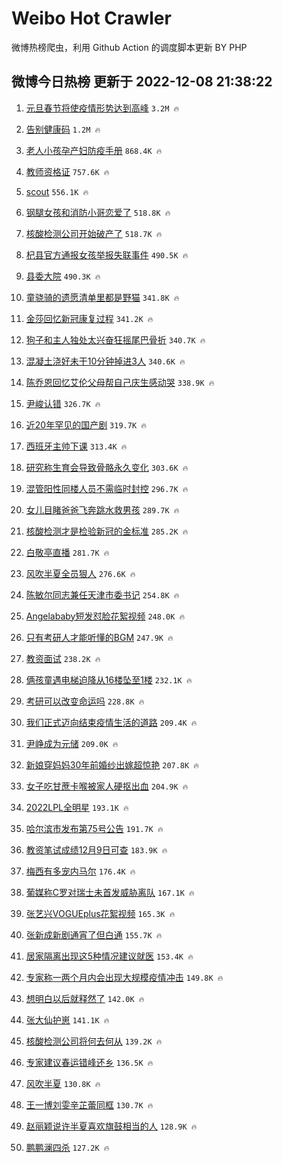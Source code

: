 # Weibo Hot Crawler 



微博热榜爬虫，利用 Github Action 的调度脚本更新 BY PHP 


## 微博今日热榜 更新于 2022-12-08 21:38:22 
1. [元旦春节将使疫情形势达到高峰](https://s.weibo.com/weibo?q=%23%E5%85%83%E6%97%A6%E6%98%A5%E8%8A%82%E5%B0%86%E4%BD%BF%E7%96%AB%E6%83%85%E5%BD%A2%E5%8A%BF%E8%BE%BE%E5%88%B0%E9%AB%98%E5%B3%B0%23&t=31&band_rank=1&Refer=top) `3.2M 🔥` 

1. [告别健康码](https://s.weibo.com/weibo?q=%23%E5%91%8A%E5%88%AB%E5%81%A5%E5%BA%B7%E7%A0%81%23&t=31&band_rank=2&Refer=top) `1.2M 🔥` 

1. [老人小孩孕产妇防疫手册](https://s.weibo.com/weibo?q=%23%E8%80%81%E4%BA%BA%E5%B0%8F%E5%AD%A9%E5%AD%95%E4%BA%A7%E5%A6%87%E9%98%B2%E7%96%AB%E6%89%8B%E5%86%8C%23&t=31&band_rank=3&Refer=top) `868.4K 🔥` 

1. [教师资格证](https://s.weibo.com/weibo?q=%E6%95%99%E5%B8%88%E8%B5%84%E6%A0%BC%E8%AF%81&t=31&band_rank=4&Refer=top) `757.6K 🔥` 

1. [scout](https://s.weibo.com/weibo?q=scout&t=31&band_rank=5&Refer=top) `556.1K 🔥` 

1. [钢腿女孩和消防小哥恋爱了](https://s.weibo.com/weibo?q=%23%E9%92%A2%E8%85%BF%E5%A5%B3%E5%AD%A9%E5%92%8C%E6%B6%88%E9%98%B2%E5%B0%8F%E5%93%A5%E6%81%8B%E7%88%B1%E4%BA%86%23&t=31&band_rank=6&Refer=top) `518.8K 🔥` 

1. [核酸检测公司开始破产了](https://s.weibo.com/weibo?q=%23%E6%A0%B8%E9%85%B8%E6%A3%80%E6%B5%8B%E5%85%AC%E5%8F%B8%E5%BC%80%E5%A7%8B%E7%A0%B4%E4%BA%A7%E4%BA%86%23&t=31&band_rank=7&Refer=top) `518.7K 🔥` 

1. [杞县官方通报女孩举报失联事件](https://s.weibo.com/weibo?q=%23%E6%9D%9E%E5%8E%BF%E5%AE%98%E6%96%B9%E9%80%9A%E6%8A%A5%E5%A5%B3%E5%AD%A9%E4%B8%BE%E6%8A%A5%E5%A4%B1%E8%81%94%E4%BA%8B%E4%BB%B6%23&t=31&band_rank=8&Refer=top) `490.5K 🔥` 

1. [县委大院](https://s.weibo.com/weibo?q=%E5%8E%BF%E5%A7%94%E5%A4%A7%E9%99%A2&t=31&band_rank=9&Refer=top) `490.3K 🔥` 

1. [童骁骑的遗愿清单里都是野猫](https://s.weibo.com/weibo?q=%23%E7%AB%A5%E9%AA%81%E9%AA%91%E7%9A%84%E9%81%97%E6%84%BF%E6%B8%85%E5%8D%95%E9%87%8C%E9%83%BD%E6%98%AF%E9%87%8E%E7%8C%AB%23&t=31&band_rank=10&Refer=top) `341.8K 🔥` 

1. [金莎回忆新冠康复过程](https://s.weibo.com/weibo?q=%23%E9%87%91%E8%8E%8E%E5%9B%9E%E5%BF%86%E6%96%B0%E5%86%A0%E5%BA%B7%E5%A4%8D%E8%BF%87%E7%A8%8B%23&t=31&band_rank=11&Refer=top) `341.2K 🔥` 

1. [狗子和主人独处太兴奋狂摇尾巴骨折](https://s.weibo.com/weibo?q=%23%E7%8B%97%E5%AD%90%E5%92%8C%E4%B8%BB%E4%BA%BA%E7%8B%AC%E5%A4%84%E5%A4%AA%E5%85%B4%E5%A5%8B%E7%8B%82%E6%91%87%E5%B0%BE%E5%B7%B4%E9%AA%A8%E6%8A%98%23&t=31&band_rank=12&Refer=top) `340.7K 🔥` 

1. [混凝土浇好未干10分钟掉进3人](https://s.weibo.com/weibo?q=%23%E6%B7%B7%E5%87%9D%E5%9C%9F%E6%B5%87%E5%A5%BD%E6%9C%AA%E5%B9%B210%E5%88%86%E9%92%9F%E6%8E%89%E8%BF%9B3%E4%BA%BA%23&t=31&band_rank=13&Refer=top) `340.6K 🔥` 

1. [陈乔恩回忆艾伦父母帮自己庆生感动哭](https://s.weibo.com/weibo?q=%23%E9%99%88%E4%B9%94%E6%81%A9%E5%9B%9E%E5%BF%86%E8%89%BE%E4%BC%A6%E7%88%B6%E6%AF%8D%E5%B8%AE%E8%87%AA%E5%B7%B1%E5%BA%86%E7%94%9F%E6%84%9F%E5%8A%A8%E5%93%AD%23&t=31&band_rank=14&Refer=top) `338.9K 🔥` 

1. [尹峻认错](https://s.weibo.com/weibo?q=%23%E5%B0%B9%E5%B3%BB%E8%AE%A4%E9%94%99%23&t=31&band_rank=15&Refer=top) `326.7K 🔥` 

1. [近20年罕见的国产剧](https://s.weibo.com/weibo?q=%23%E8%BF%9120%E5%B9%B4%E7%BD%95%E8%A7%81%E7%9A%84%E5%9B%BD%E4%BA%A7%E5%89%A7%23&t=31&band_rank=16&Refer=top) `319.7K 🔥` 

1. [西班牙主帅下课](https://s.weibo.com/weibo?q=%23%E8%A5%BF%E7%8F%AD%E7%89%99%E4%B8%BB%E5%B8%85%E4%B8%8B%E8%AF%BE%23&t=31&band_rank=17&Refer=top) `313.4K 🔥` 

1. [研究称生育会导致骨骼永久变化](https://s.weibo.com/weibo?q=%23%E7%A0%94%E7%A9%B6%E7%A7%B0%E7%94%9F%E8%82%B2%E4%BC%9A%E5%AF%BC%E8%87%B4%E9%AA%A8%E9%AA%BC%E6%B0%B8%E4%B9%85%E5%8F%98%E5%8C%96%23&t=31&band_rank=18&Refer=top) `303.6K 🔥` 

1. [混管阳性同楼人员不需临时封控](https://s.weibo.com/weibo?q=%23%E6%B7%B7%E7%AE%A1%E9%98%B3%E6%80%A7%E5%90%8C%E6%A5%BC%E4%BA%BA%E5%91%98%E4%B8%8D%E9%9C%80%E4%B8%B4%E6%97%B6%E5%B0%81%E6%8E%A7%23&t=31&band_rank=19&Refer=top) `296.7K 🔥` 

1. [女儿目睹爸爸飞奔跳水救男孩](https://s.weibo.com/weibo?q=%23%E5%A5%B3%E5%84%BF%E7%9B%AE%E7%9D%B9%E7%88%B8%E7%88%B8%E9%A3%9E%E5%A5%94%E8%B7%B3%E6%B0%B4%E6%95%91%E7%94%B7%E5%AD%A9%23&t=31&band_rank=20&Refer=top) `289.7K 🔥` 

1. [核酸检测才是检验新冠的金标准](https://s.weibo.com/weibo?q=%23%E6%A0%B8%E9%85%B8%E6%A3%80%E6%B5%8B%E6%89%8D%E6%98%AF%E6%A3%80%E9%AA%8C%E6%96%B0%E5%86%A0%E7%9A%84%E9%87%91%E6%A0%87%E5%87%86%23&t=31&band_rank=21&Refer=top) `285.2K 🔥` 

1. [白敬亭直播](https://s.weibo.com/weibo?q=%E7%99%BD%E6%95%AC%E4%BA%AD%E7%9B%B4%E6%92%AD&t=31&band_rank=22&Refer=top) `281.7K 🔥` 

1. [风吹半夏全员狠人](https://s.weibo.com/weibo?q=%23%E9%A3%8E%E5%90%B9%E5%8D%8A%E5%A4%8F%E5%85%A8%E5%91%98%E7%8B%A0%E4%BA%BA%23&t=31&band_rank=23&Refer=top) `276.6K 🔥` 

1. [陈敏尔同志兼任天津市委书记](https://s.weibo.com/weibo?q=%23%E9%99%88%E6%95%8F%E5%B0%94%E5%90%8C%E5%BF%97%E5%85%BC%E4%BB%BB%E5%A4%A9%E6%B4%A5%E5%B8%82%E5%A7%94%E4%B9%A6%E8%AE%B0%23&t=31&band_rank=24&Refer=top) `254.8K 🔥` 

1. [Angelababy短发怼脸花絮视频](https://s.weibo.com/weibo?q=%23Angelababy%E7%9F%AD%E5%8F%91%E6%80%BC%E8%84%B8%E8%8A%B1%E7%B5%AE%E8%A7%86%E9%A2%91%23&t=31&band_rank=25&Refer=top) `248.0K 🔥` 

1. [只有考研人才能听懂的BGM](https://s.weibo.com/weibo?q=%23%E5%8F%AA%E6%9C%89%E8%80%83%E7%A0%94%E4%BA%BA%E6%89%8D%E8%83%BD%E5%90%AC%E6%87%82%E7%9A%84BGM%23&t=31&band_rank=26&Refer=top) `247.9K 🔥` 

1. [教资面试](https://s.weibo.com/weibo?q=%E6%95%99%E8%B5%84%E9%9D%A2%E8%AF%95&t=31&band_rank=27&Refer=top) `238.2K 🔥` 

1. [俩孩童遇电梯迫降从16楼坠至1楼](https://s.weibo.com/weibo?q=%23%E4%BF%A9%E5%AD%A9%E7%AB%A5%E9%81%87%E7%94%B5%E6%A2%AF%E8%BF%AB%E9%99%8D%E4%BB%8E16%E6%A5%BC%E5%9D%A0%E8%87%B31%E6%A5%BC%23&t=31&band_rank=28&Refer=top) `232.1K 🔥` 

1. [考研可以改变命运吗](https://s.weibo.com/weibo?q=%23%E8%80%83%E7%A0%94%E5%8F%AF%E4%BB%A5%E6%94%B9%E5%8F%98%E5%91%BD%E8%BF%90%E5%90%97%23&t=31&band_rank=29&Refer=top) `228.8K 🔥` 

1. [我们正式迈向结束疫情生活的道路](https://s.weibo.com/weibo?q=%23%E6%88%91%E4%BB%AC%E6%AD%A3%E5%BC%8F%E8%BF%88%E5%90%91%E7%BB%93%E6%9D%9F%E7%96%AB%E6%83%85%E7%94%9F%E6%B4%BB%E7%9A%84%E9%81%93%E8%B7%AF%23&t=31&band_rank=30&Refer=top) `209.4K 🔥` 

1. [尹峥成为元储](https://s.weibo.com/weibo?q=%23%E5%B0%B9%E5%B3%A5%E6%88%90%E4%B8%BA%E5%85%83%E5%82%A8%23&t=31&band_rank=31&Refer=top) `209.0K 🔥` 

1. [新娘穿妈妈30年前婚纱出嫁超惊艳](https://s.weibo.com/weibo?q=%23%E6%96%B0%E5%A8%98%E7%A9%BF%E5%A6%88%E5%A6%8830%E5%B9%B4%E5%89%8D%E5%A9%9A%E7%BA%B1%E5%87%BA%E5%AB%81%E8%B6%85%E6%83%8A%E8%89%B3%23&t=31&band_rank=32&Refer=top) `207.8K 🔥` 

1. [女子吃甘蔗卡喉被家人硬抠出血](https://s.weibo.com/weibo?q=%23%E5%A5%B3%E5%AD%90%E5%90%83%E7%94%98%E8%94%97%E5%8D%A1%E5%96%89%E8%A2%AB%E5%AE%B6%E4%BA%BA%E7%A1%AC%E6%8A%A0%E5%87%BA%E8%A1%80%23&t=31&band_rank=33&Refer=top) `204.9K 🔥` 

1. [2022LPL全明星](https://s.weibo.com/weibo?q=%232022LPL%E5%85%A8%E6%98%8E%E6%98%9F%23&t=31&band_rank=34&Refer=top) `193.1K 🔥` 

1. [哈尔滨市发布第75号公告](https://s.weibo.com/weibo?q=%23%E5%93%88%E5%B0%94%E6%BB%A8%E5%B8%82%E5%8F%91%E5%B8%83%E7%AC%AC75%E5%8F%B7%E5%85%AC%E5%91%8A%23&t=31&band_rank=35&Refer=top) `191.7K 🔥` 

1. [教资笔试成绩12月9日可查](https://s.weibo.com/weibo?q=%23%E6%95%99%E8%B5%84%E7%AC%94%E8%AF%95%E6%88%90%E7%BB%A912%E6%9C%889%E6%97%A5%E5%8F%AF%E6%9F%A5%23&t=31&band_rank=36&Refer=top) `183.9K 🔥` 

1. [梅西有多宠内马尔](https://s.weibo.com/weibo?q=%23%E6%A2%85%E8%A5%BF%E6%9C%89%E5%A4%9A%E5%AE%A0%E5%86%85%E9%A9%AC%E5%B0%94%23&t=31&band_rank=37&Refer=top) `176.4K 🔥` 

1. [葡媒称C罗对瑞士未首发威胁离队](https://s.weibo.com/weibo?q=%23%E8%91%A1%E5%AA%92%E7%A7%B0C%E7%BD%97%E5%AF%B9%E7%91%9E%E5%A3%AB%E6%9C%AA%E9%A6%96%E5%8F%91%E5%A8%81%E8%83%81%E7%A6%BB%E9%98%9F%23&t=31&band_rank=38&Refer=top) `167.1K 🔥` 

1. [张艺兴VOGUEplus花絮视频](https://s.weibo.com/weibo?q=%23%E5%BC%A0%E8%89%BA%E5%85%B4VOGUEplus%E8%8A%B1%E7%B5%AE%E8%A7%86%E9%A2%91%23&t=31&band_rank=39&Refer=top) `165.3K 🔥` 

1. [张新成新剧通宵了但白通](https://s.weibo.com/weibo?q=%23%E5%BC%A0%E6%96%B0%E6%88%90%E6%96%B0%E5%89%A7%E9%80%9A%E5%AE%B5%E4%BA%86%E4%BD%86%E7%99%BD%E9%80%9A%23&t=31&band_rank=40&Refer=top) `155.7K 🔥` 

1. [居家隔离出现这5种情况建议就医](https://s.weibo.com/weibo?q=%23%E5%B1%85%E5%AE%B6%E9%9A%94%E7%A6%BB%E5%87%BA%E7%8E%B0%E8%BF%995%E7%A7%8D%E6%83%85%E5%86%B5%E5%BB%BA%E8%AE%AE%E5%B0%B1%E5%8C%BB%23&t=31&band_rank=41&Refer=top) `153.4K 🔥` 

1. [专家称一两个月内会出现大规模疫情冲击](https://s.weibo.com/weibo?q=%23%E4%B8%93%E5%AE%B6%E7%A7%B0%E4%B8%80%E4%B8%A4%E4%B8%AA%E6%9C%88%E5%86%85%E4%BC%9A%E5%87%BA%E7%8E%B0%E5%A4%A7%E8%A7%84%E6%A8%A1%E7%96%AB%E6%83%85%E5%86%B2%E5%87%BB%23&t=31&band_rank=42&Refer=top) `149.8K 🔥` 

1. [想明白以后就释然了](https://s.weibo.com/weibo?q=%23%E6%83%B3%E6%98%8E%E7%99%BD%E4%BB%A5%E5%90%8E%E5%B0%B1%E9%87%8A%E7%84%B6%E4%BA%86%23&t=31&band_rank=43&Refer=top) `142.0K 🔥` 

1. [张大仙护崽](https://s.weibo.com/weibo?q=%23%E5%BC%A0%E5%A4%A7%E4%BB%99%E6%8A%A4%E5%B4%BD%23&t=31&band_rank=44&Refer=top) `141.1K 🔥` 

1. [核酸检测公司将何去何从](https://s.weibo.com/weibo?q=%23%E6%A0%B8%E9%85%B8%E6%A3%80%E6%B5%8B%E5%85%AC%E5%8F%B8%E5%B0%86%E4%BD%95%E5%8E%BB%E4%BD%95%E4%BB%8E%23&t=31&band_rank=45&Refer=top) `139.2K 🔥` 

1. [专家建议春运错峰还乡](https://s.weibo.com/weibo?q=%23%E4%B8%93%E5%AE%B6%E5%BB%BA%E8%AE%AE%E6%98%A5%E8%BF%90%E9%94%99%E5%B3%B0%E8%BF%98%E4%B9%A1%23&t=31&band_rank=46&Refer=top) `136.5K 🔥` 

1. [风吹半夏](https://s.weibo.com/weibo?q=%E9%A3%8E%E5%90%B9%E5%8D%8A%E5%A4%8F&t=31&band_rank=47&Refer=top) `130.8K 🔥` 

1. [王一博刘雯辛芷蕾同框](https://s.weibo.com/weibo?q=%23%E7%8E%8B%E4%B8%80%E5%8D%9A%E5%88%98%E9%9B%AF%E8%BE%9B%E8%8A%B7%E8%95%BE%E5%90%8C%E6%A1%86%23&t=31&band_rank=48&Refer=top) `130.7K 🔥` 

1. [赵丽颖说许半夏喜欢旗鼓相当的人](https://s.weibo.com/weibo?q=%23%E8%B5%B5%E4%B8%BD%E9%A2%96%E8%AF%B4%E8%AE%B8%E5%8D%8A%E5%A4%8F%E5%96%9C%E6%AC%A2%E6%97%97%E9%BC%93%E7%9B%B8%E5%BD%93%E7%9A%84%E4%BA%BA%23&t=31&band_rank=49&Refer=top) `128.9K 🔥` 

1. [鹏鹏澜四杀](https://s.weibo.com/weibo?q=%23%E9%B9%8F%E9%B9%8F%E6%BE%9C%E5%9B%9B%E6%9D%80%23&t=31&band_rank=50&Refer=top) `127.2K 🔥` 

